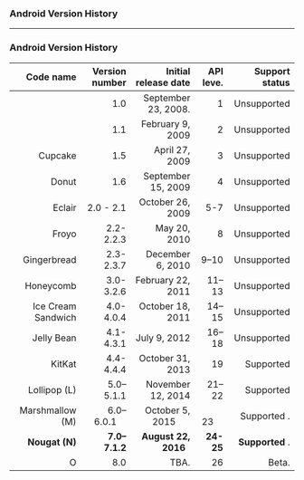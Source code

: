 ### Android Version History

--------------------

### Android Version History

|   Code name	|   Version number	|   Initial release date |   API leve.  |   Support status|
|--: 		      |--:					       |--:                     |--:           |--:           |
|   			    |      1.0          | September 23, 2008.    |      1       |   Unsupported   |
|   			    |      1.1          |February 9, 2009        |      2       |   Unsupported  |
|Cupcake     |      1.5			      |  April 27, 2009        |      3       |    Unsupported |
|Donut       |      1.6		        |  September 15, 2009    |      4       |    Unsupported |
|Eclair      |      2.0 - 2.1	    |  October 26, 2009      |      5-7     |    Unsupported |
|Froyo       |      2.2-2.2.3	    |  May 20, 2010          |       8      |    Unsupported |
|Gingerbread |      2.3-2.3.7     |  December 6, 2010      |     9–10     |    Unsupported |
|Honeycomb   |      3.0-3.2.6	    |  February 22, 2011     |     11–13    |    Unsupported |
|Ice Cream Sandwich|  4.0-4.0.4	  |  October 18, 2011      |     14–15    |    Unsupported |
|Jelly Bean  |      4.1-4.3.1     |  July 9, 2012          |      16–18   |    Unsupported |
|KitKat      |      4.4-4.4.4		  |  October 31, 2013      |      19      |    Supported   |
|Lollipop (L)|      5.0–5.1.1     |  November 12, 2014     |      21–22   |    Supported   |
|Marshmallow (M)|   6.0–6.0.1     |  October 5, 2015       |       23     |    Supported .  |
|**Nougat (N)**  |  **7.0–7.1.2** |  **August 22, 2016**   |   **24-25**  | **Supported** . |
|O           |      8.0			      |  TBA.                  |       26     |    Beta.     |
